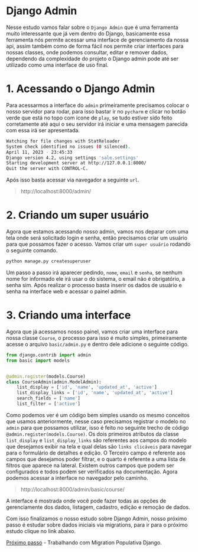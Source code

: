 # Django Admin

Nesse estudo vamos falar sobre o `Django Admin` que é uma ferramenta muito interessante que já vem dentro do Django, basicamente essa ferramenta nós permite acessar uma interface de gerenciamento da nossa api, assim também como de forma fácil nos permite criar interfaces para nossas classes, onde podemos consultar, editar e remover dados, dependendo da complexidade do projeto o Django admin pode até ser utilizado como uma interface de uso final.

# 1. Acessando o Django Admin

Para acessarmos a interface do `admin` primeiramente precisamos colocar o nosso servidor para rodar, para isso bastar ir no `pycharm` e clicar no botão verde que está no topo com ícone de `play`, se tudo estiver sido feito corretamente até aqui o seu servidor irá iniciar e uma mensagem parecida com essa irá ser apresentada.

```sh
Watching for file changes with StatReloader
System check identified no issues (0 silenced).
April 11, 2023 - 23:45:33
Django version 4.2, using settings 'sale.settings'
Starting development server at http://127.0.0.1:8000/
Quit the server with CONTROL-C.
```
Após isso basta acessar via navegador a seguinte `url`.

> http://localhost:8000/admin/

# 2. Criando um super usuário

Agora que estamos acessando nosso admin, vamos nos deparar com uma tela onde será solicitado login e senha, então precisamos criar um usuário para que possamos fazer o acesso. Vamos criar um `super usuário` rodando o seguinte comando.

```sh
python manage.py createsuperuser
```
Um passo a passo irá aparecer pedindo, `nome`, `email` e `senha`, se nenhum nome for informado ele irá usar o do sistema, o email não é obrigatório, a senha sim.
Após realizar o processo basta inserir os dados de usuário e senha na interface web e acessar o painel admin.

# 3. Criando uma interface

Agora que já acessamos nosso painel, vamos criar uma interface para nossa classe `Course`, o processo para isso é muito simples, primeiramente acesse o arquivo `basic/admin.py` e dentro dele adicione o seguinte código.

```py
from django.contrib import admin
from basic import models


@admin.register(models.Course)
class CourseAdmin(admin.ModelAdmin):
    list_display = ['id', 'name', 'updated_at', 'active']
    list_display_links = ['id', 'name', 'updated_at', 'active']
    search_fields = ['name']
    list_filter = ['active']

```

Como podemos ver é um código bem simples usando os mesmo conceitos que usamos anteriormente, nesse caso precisamos registrar o modelo no `admin` para que possamos utilizar, isso é feito no seguinte trecho de código `@admin.register(models.Course)`.
Os dois primeiros atributos da classe `list_display` e `list_display_links` são referentes aos campos do modelo que desejamos exibir na tela e qual delas são `links clicáveis` para navegar para o formulário de detalhes e edição.
O Terceiro campo é referente aos campos que desejamos poder filtrar, e o quarto é referente a uma lista de filtros que aparece na lateral.
Existem outros campos que podem ser configurados e todos podem ser verificados na documentação.
Agora podemos acessar a interface no navegador pelo caminho.

> http://localhost:8000/admin/basic/course/

A interface é mostrada onde você pode fazer todas as opções de gerenciamente dos dados, listagem, cadastro, edição e remoção de dados.

Com isso finalizamos o nosso estudo sobre Django Admin, nosso próximo passo é estudar sobre dados iniciais via migrations, para ir para o próximo estudo clique no link abaixo.

[Próximo passo](./migration_populativa.MD) - Trabalhando com Migration Populativa Django.
